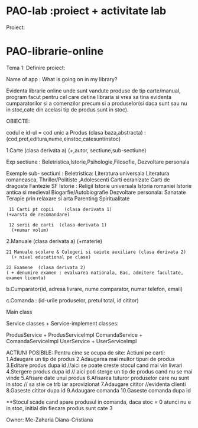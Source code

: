 # PAO-lab :proiect + activitate lab

Proiect:
# PAO-librarie-online


Tema 1:
Definire proiect:

Name of app : What is going on in my library?

Evidenta librarie online unde sunt vandute produse de tip carte/manual, program facut pentru cel care detine libraria si vrea sa tina evidenta cumparatorilor si a comenzilor precum si a produselor(si daca sunt sau nu in stoc,cate din acelasi tip de produs sunt in stoc). 

OBIECTE:

codul e id-ul = cod unic 
a Produs (clasa baza,abstracta) : (cod,pret,editura,nume,einstoc,catesuntinstoc)

 1.Carte (clasa derivata a)      (+,autor, sectiune,sub-sectiune)

Exp sectiune : Beletristica,Istorie,Psihologie,Filosofie, Dezvoltare personala 

Exemple sub- sectiuni : 
Beletristica: Literatura universala  Literatura romaneasca, Thriller/Politiste ,Adolescenti  Carti ecranizate Carti de dragoste  Fantezie  SF 
Istorie : Religii Istorie universala  Istoria romaniei Istorie antica si medieval Biogarfie/Autobiografie
Dezvoltare personala: Sanatate   Terapie prin relaxare si arta  Parenting  Spiritualitate 

     11 Carti pt copii    (clasa derivata 1)
    (+varsta de recomandare)

     12 serii de carti  (clasa derivata 1)
      (+numar volum)

 2.Manuale (clasa derivata a)       (+materie)

    21 Manuale scolare & Culegeri si caiete auxiliare (clasa derivata 2)    
      (+ nivel educational pe clase) 
  
    22 Examene  (clasa derivata 2)    
    ( + denumire examen : evaluarea nationala, Bac, admitere facultate, examen licenta)             

b.Cumparator(id, adresa livrare, nume comparator, numar telefon, email)

c.Comanda : (id-urile produselor, pretul total, id cititor)

Main class

Service classes + Service-implement classes:

ProdusService + ProdusServiceImpl
ComandaService + ComandaServiceImpl
UserService + UserServiceImpl

ACTIUNI POSIBILE:
Pentru cine se ocupa de site:
Actiuni pe carti:
1.Adaugare un tip de produs
2.Adaugarea mai multor tipuri de produs
3.Editare produs dupa id //aici se poate creste stocul cand mai vin livrari
4.Stergere produs dupa id // aici poti sterge un tip de produs cand nu se mai vinde
5.Afisare date unui produs
6.Afisarea tuturor produselor care nu sunt in stoc // sa stie ce trb iar aprovizionat
7.Adaugare cititor  //evidenta clienti 
8.Gaseste cititor dupa id
9.Adaugare comanda
10.Gaseste comanda dupa id


**Stocul scade cand apare produsul in comanda, daca stoc = 0 atunci nu e in stoc, initial din fiecare produs sunt cate 3


Owner: Me-Zaharia Diana-Cristiana 


